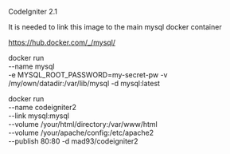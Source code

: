 CodeIgniter 2.1

It is needed to link this image to the main mysql docker container

https://hub.docker.com/_/mysql/

docker run \
    --name mysql \
    -e MYSQL_ROOT_PASSWORD=my-secret-pw
    -v /my/own/datadir:/var/lib/mysql
    -d mysql:latest

docker run \
    --name codeigniter2 \
    --link mysql:mysql \
    --volume /your/html/directory:/var/www/html \
    --volume /your/apache/config:/etc/apache2 \
    --publish 80:80
    -d mad93/codeigniter2